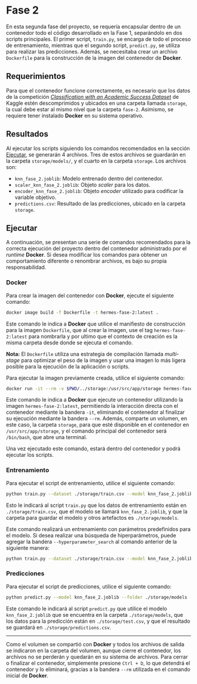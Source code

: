 # Fase 2

En esta segunda fase del proyecto, se requería encapsular dentro de un contenedor todo el código desarrollado en la Fase 1, separándolo en dos scripts principales. El primer script, `train.py`, se encarga de todo el proceso de entrenamiento, mientras que el segundo script, `predict.py`, se utiliza para realizar las predicciones. Además, se necesitaba crear un archivo `Dockerfile` para la construcción de la imagen del contenedor de **Docker**.

## Requerimientos

Para que el contenedor funcione correctamente, es necesario que los datos de la competición [*Classification with an Academic Success Dataset*](https://www.kaggle.com/competitions/playground-series-s4e6/overview) de Kaggle estén descomprimidos y ubicados en una carpeta llamada `storage`, la cual debe estar al mismo nivel que la carpeta `fase-2`. Asimismo, se requiere tener instalado **Docker** en su sistema operativo.

## Resultados

Al ejecutar los scripts siguiendo los comandos recomendados en la sección [Ejecutar](#ejecutar), se generarán 4 archivos. Tres de estos archivos se guardarán en la carpeta `storage/models/`, y el cuarto en la carpeta `storage`. Los archivos son:

- `knn_fase_2.joblib`: Modelo entrenado dentro del contenedor.
- `scaler_knn_fase_2.joblib`: Objeto *scaler* para los datos.
- `encoder_knn_fase_2.joblib`: Objeto *encoder* utilizado para codificar la variable objetivo.
- `predictions.csv`: Resultado de las predicciones, ubicado en la carpeta `storage`.

## Ejecutar

A continuación, se presentan una serie de comandos recomendados para la correcta ejecución del proyecto dentro del contenedor administrado por el *runtime* **Docker**. Si desea modificar los comandos para obtener un comportamiento diferente o renombrar archivos, es bajo su propia responsabilidad.

### Docker

Para crear la imagen del contenedor con **Docker**, ejecute el siguiente comando:

```zsh
docker image build -f Dockerfile -t hermes-fase-2:latest .
```

Este comando le indica a **Docker** que utilice el manifiesto de construcción para la imagen `Dockerfile`, que al crear la imagen, use el tag `hermes-fase-2:latest` para nombrarla y por ultimo que el contexto de creación es la misma carpeta desde donde se ejecuta el comando.

**Nota:** El `Dockerfile` utiliza una estrategia de compilación llamada *multi-stage* para optimizar el peso de la imagen y usar una imagen lo más ligera posible para la ejecución de la aplicación o scripts.

Para ejecutar la imagen previamente creada, utilice el siguiente comando:

```zsh
docker run -it --rm -v $PWD/../storage:/usr/src/app/storage hermes-fase-2:latest /bin/bash
```

Este comando le indica a **Docker** que ejecute un contenedor utilizando la imagen `hermes-fase-2:latest`, permitiendo la interacción directa con el contenedor mediante la bandera `-it`, eliminando el contenedor al finalizar su ejecución mediante la bandera `--rm`. Además, comparte un volumen, en este caso, la carpeta `storage`, para que esté disponible en el contenedor en `/usr/src/app/storage`, y el comando principal del contenedor será `/bin/bash`, que abre una terminal.

Una vez ejecutado este comando, estará dentro del contenedor y podrá ejecutar los scripts.

### Entrenamiento

Para ejecutar el script de entrenamiento, utilice el siguiente comando:

```zsh
python train.py --dataset ./storage/train.csv --model knn_fase_2.joblib --folder ./storage/models
```

Esto le indicará al script `train.py` que los datos de entrenamiento están en `./storage/train.csv`, que el modelo se llamará `knn_fase_2.joblib`, y que la carpeta para guardar el modelo y otros artefactos es `./storage/models`.

Este comando realizará un entrenamiento con parámetros predefinidos para el modelo. Si desea realizar una búsqueda de hiperparámetros, puede agregar la bandera `--hyperparameter_search` al comando anterior de la siguiente manera:

```zsh
python train.py --dataset ./storage/train.csv --model knn_fase_2.joblib --folder ./storage/models --hyperparameter_search
```

### Predicciones

Para ejecutar el script de predicciones, utilice el siguiente comando:

```zsh
python predict.py --model knn_fase_2.joblib --folder ./storage/models --input ./storage/test.csv --output ./storage/predictions.csv
```

Este comando le indicará al script `predict.py` que utilice el modelo `knn_fase_2.joblib` que se encuentra en la carpeta `./storage/models`, que los datos para la predicción están en `./storage/test.csv`, y que el resultado se guardará en `./storage/predictions.csv`.

---

Como el volumen se compartió con **Docker** y todos los archivos de salida se indicaron en la carpeta del volumen, aunque cierre el contenedor, los archivos no se perderán y quedarán en su sistema de archivos. Para cerrar o finalizar el contenedor, simplemente presione `Ctrl + D`, lo que detendrá el contenedor y lo eliminará, gracias a la bandera `--rm` utilizada en el comando inicial de **Docker**.